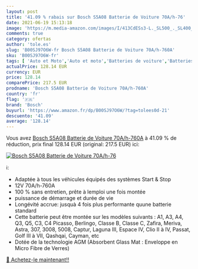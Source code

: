 ```yaml
---
layout: post
title: '41.09 % rabais sur Bosch S5A08 Batterie de Voiture 70A/h-76'
date: 2021-06-19 15:13:18
image: 'https://m.media-amazon.com/images/I/413CdESs3-L._SL500_._SL400_.jpg'
comments: true
category: ofertas
author: 'tole.es'
slug: 'B00SJ97O6W-fr Bosch S5A08 Batterie de Voiture 70A/h-760A'
sku: 'B00SJ97O6W-fr'
tags: [ 'Auto et Moto','Auto et moto','Batteries de voiture','Batteries et accessoires pour auto','Pièces détachées auto','bosch', ]
actualPrice: 128.14 EUR
currency: EUR
price: 128.14
comparePrice: 217.5 EUR
prodname: 'Bosch S5A08 Batterie de Voiture 70A/h-760A'
country: 'fr'
flag: '🇫🇷'
brand: 'Bosch'
buyurl: 'https://www.amazon.fr/dp/B00SJ97O6W/?tag=tolees0d-21'
descuento: '41.09'
average: '128.14'
---
```


Vous avez [Bosch S5A08 Batterie de Voiture 70A/h-760A](https://www.amazon.fr/dp/B00SJ97O6W/?tag=tolees0d-21)  à  41.09 % de réduction, prix final  128.14 EUR (original: 217.5 EUR) ici:

[![Bosch S5A08 Batterie de Voiture 70A/h-76](https://m.media-amazon.com/images/I/413CdESs3-L._SL500_._SL400_.jpg)](https://www.amazon.fr/dp/B00SJ97O6W/?tag=tolees0d-21)

ℹ️:

- Adaptée à tous les véhicules équipés des systèmes Start & Stop
- 12V 70A/h-760A
- 100 % sans entretien, prête à lemploi une fois montée
- puissance de démarrage et durée de vie
- Longévité accrue: jusquà 4 fois plus performante quune batterie standard
- Cette batterie peut être montée sur les modèles suivants : A1, A3, A4, Q3, Q5, C3, C4 Picasso, Berlingo, Classe B, Classe C, Zafira, Meriva, Astra, 307, 3008, 5008, Captur, Laguna III, Espace IV, Clio II à IV, Passat, Golf III à VII, Qashqai, Cayman, etc
- Dotée de la technologie AGM (Absorbent Glass Mat : Enveloppe en Micro Fibre de Verres)

[🛒 Achetez-le maintenant!!](https://www.amazon.fr/dp/B00SJ97O6W/?tag=tolees0d-21)
